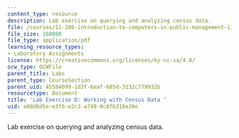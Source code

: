 ```yaml
---
content_type: resource
description: Lab exercise on querying and analyzing census data.
file: /courses/11-208-introduction-to-computers-in-public-management-ii-january-iap-2002/a08d6d5ee3f6e2c3a7490c8fb316e36e_notes04.pdf
file_size: 160080
file_type: application/pdf
learning_resource_types:
- Laboratory Assignments
license: https://creativecommons.org/licenses/by-nc-sa/4.0/
ocw_type: OCWFile
parent_title: Labs
parent_type: CourseSection
parent_uid: 45584099-1d3f-6eaf-685d-3132c779932b
resourcetype: Document
title: 'Lab Exercise D: Working with Census Data '
uid: a08d6d5e-e3f6-e2c3-a749-0c8fb316e36e
---
```

Lab exercise on querying and analyzing census data.